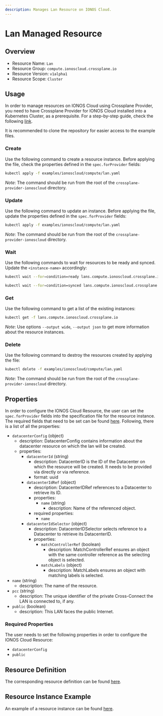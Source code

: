 ```yaml
---
description: Manages Lan Resource on IONOS Cloud.
---
```


# Lan Managed Resource

## Overview

* Resource Name: `Lan`
* Resource Group: `compute.ionoscloud.crossplane.io`
* Resource Version: `v1alpha1`
* Resource Scope: `Cluster`

## Usage

In order to manage resources on IONOS Cloud using Crossplane Provider, you need to have Crossplane Provider for IONOS Cloud installed into a Kubernetes Cluster, as a prerequisite. For a step-by-step guide, check the following [link](https://github.com/ionos-cloud/crossplane-provider-ionoscloud/tree/master/examples/example.md).

It is recommended to clone the repository for easier access to the example files.

### Create

Use the following command to create a resource instance. Before applying the file, check the properties defined in the `spec.forProvider` fields:

```bash
kubectl apply -f examples/ionoscloud/compute/lan.yaml
```

_Note_: The command should be run from the root of the `crossplane-provider-ionoscloud` directory.

### Update

Use the following command to update an instance. Before applying the file, update the properties defined in the `spec.forProvider` fields:

```bash
kubectl apply -f examples/ionoscloud/compute/lan.yaml
```

_Note_: The command should be run from the root of the `crossplane-provider-ionoscloud` directory.

### Wait

Use the following commands to wait for resources to be ready and synced. Update the `<instance-name>` accordingly:

```bash
kubectl wait --for=condition=ready lans.compute.ionoscloud.crossplane.io/<instance-name>
```

```bash
kubectl wait --for=condition=synced lans.compute.ionoscloud.crossplane.io/<instance-name>
```

### Get

Use the following command to get a list of the existing instances:

```bash
kubectl get -f lans.compute.ionoscloud.crossplane.io
```

_Note_: Use options `--output wide`, `--output json` to get more information about the resource instances.

### Delete

Use the following command to destroy the resources created by applying the file:

```bash
kubectl delete -f examples/ionoscloud/compute/lan.yaml
```

_Note_: The command should be run from the root of the `crossplane-provider-ionoscloud` directory.

## Properties

In order to configure the IONOS Cloud Resource, the user can set the `spec.forProvider` fields into the specification file for the resource instance. The required fields that need to be set can be found [here](#required-properties). Following, there is a list of all the properties:

* `datacenterConfig` (object)
	* description: DatacenterConfig contains information about the datacenter resource on which the lan will be created.
	* properties:
		* `datacenterId` (string)
			* description: DatacenterID is the ID of the Datacenter on which the resource will be created. It needs to be provided via directly or via reference.
			* format: uuid
		* `datacenterIdRef` (object)
			* description: DatacenterIDRef references to a Datacenter to retrieve its ID.
			* properties:
				* `name` (string)
					* description: Name of the referenced object.
			* required properties:
				* `name`
		* `datacenterIdSelector` (object)
			* description: DatacenterIDSelector selects reference to a Datacenter to retrieve its DatacenterID.
			* properties:
				* `matchControllerRef` (boolean)
					* description: MatchControllerRef ensures an object with the same controller reference as the selecting object is selected.
				* `matchLabels` (object)
					* description: MatchLabels ensures an object with matching labels is selected.
* `name` (string)
	* description: The name of the  resource.
* `pcc` (string)
	* description: The unique identifier of the private Cross-Connect the LAN is connected to, if any.
* `public` (boolean)
	* description: This LAN faces the public Internet.

### Required Properties

The user needs to set the following properties in order to configure the IONOS Cloud Resource:

* `datacenterConfig`
* `public`

## Resource Definition

The corresponding resource definition can be found [here](https://github.com/ionos-cloud/crossplane-provider-ionoscloud/tree/master/package/crds/compute.ionoscloud.crossplane.io_lans.yaml).

## Resource Instance Example

An example of a resource instance can be found [here](https://github.com/ionos-cloud/crossplane-provider-ionoscloud/tree/master/examples/ionoscloud/compute/lan.yaml).

